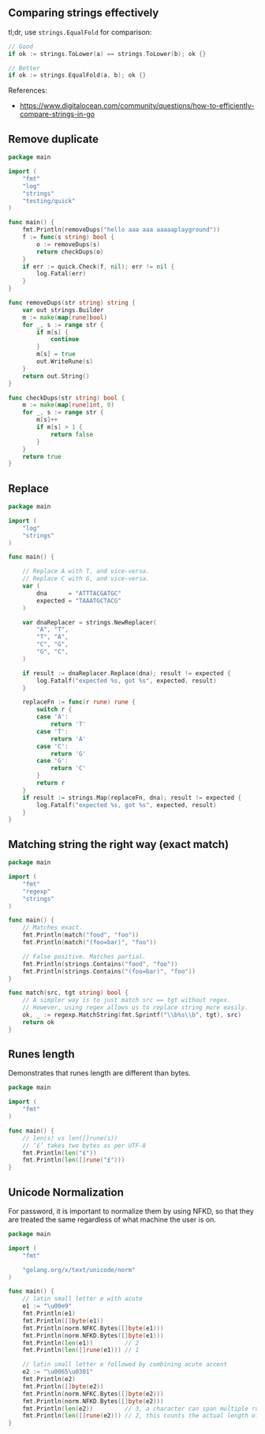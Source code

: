 ## Comparing strings effectively

tl;dr, use `strings.EqualFold` for comparison:

```go
// Good
if ok := strings.ToLower(a) == strings.ToLower(b); ok {}

// Better
if ok := strings.EqualFold(a, b); ok {}
```

References:
- https://www.digitalocean.com/community/questions/how-to-efficiently-compare-strings-in-go

## Remove duplicate

```go
package main

import (
	"fmt"
	"log"
	"strings"
	"testing/quick"
)

func main() {
	fmt.Println(removeDups("hello aaa aaa aaaaaplayground"))
	f := func(s string) bool {
		o := removeDups(s)
		return checkDups(o)
	}
	if err := quick.Check(f, nil); err != nil {
		log.Fatal(err)
	}
}

func removeDups(str string) string {
	var out strings.Builder
	m := make(map[rune]bool)
	for _, s := range str {
		if m[s] {
			continue
		}
		m[s] = true
		out.WriteRune(s)
	}
	return out.String()
}

func checkDups(str string) bool {
	m := make(map[rune]int, 0)
	for _, s := range str {
		m[s]++
		if m[s] > 1 {
			return false
		}
	}
	return true
}
```


## Replace

```go
package main

import (
	"log"
	"strings"
)

func main() {

	// Replace A with T, and vice-versa.
	// Replace C with G, and vice-versa.
	var (
		dna      = "ATTTACGATGC"
		expected = "TAAATGCTACG"
	)

	var dnaReplacer = strings.NewReplacer(
		"A", "T",
		"T", "A",
		"C", "G",
		"G", "C",
	)

	if result := dnaReplacer.Replace(dna); result != expected {
		log.Fatalf("expected %s, got %s", expected, result)
	}

	replaceFn := func(r rune) rune {
		switch r {
		case 'A':
			return 'T'
		case 'T':
			return 'A'
		case 'C':
			return 'G'
		case 'G':
			return 'C'
		}
		return r
	}
	if result := strings.Map(replaceFn, dna); result != expected {
		log.Fatalf("expected %s, got %s", expected, result)
	}
}
```


## Matching string the right way (exact match)

```go
package main

import (
	"fmt"
	"regexp"
	"strings"
)

func main() {
	// Matches exact.
	fmt.Println(match("food", "foo"))
	fmt.Println(match("(foo=bar)", "foo"))

	// False positive. Matches partial.
	fmt.Println(strings.Contains("food", "foo"))
	fmt.Println(strings.Contains("(foo=bar)", "foo"))
}

func match(src, tgt string) bool {
	// A simpler way is to just match src == tgt without regex.
	// However, using regex allows us to replace string more easily.
	ok, _ := regexp.MatchString(fmt.Sprintf("\\b%s\\b", tgt), src)
	return ok
}
```

## Runes length
Demonstrates that runes length are different than bytes.
```go
package main

import (
	"fmt"
)

func main() {
	// len(s) vs len([]rune(s))
	// ‘£’ takes two bytes as per UTF-8
	fmt.Println(len("£"))
	fmt.Println(len([]rune("£")))
}
```

## Unicode Normalization

For password, it is important to normalize them by using NFKD, so that they are treated the same regardless of what machine the user is on.
```go
package main

import (
	"fmt"

	"golang.org/x/text/unicode/norm"
)

func main() {
	// latin small letter e with acute
	e1 := "\u00e9"
	fmt.Println(e1)
	fmt.Println([]byte(e1))
	fmt.Println(norm.NFKC.Bytes([]byte(e1)))
	fmt.Println(norm.NFKD.Bytes([]byte(e1)))
	fmt.Println(len(e1))         // 2
	fmt.Println(len([]rune(e1))) // 1

	// latin small letter e followed by combining acute accent
	e2 := "\u0065\u0301"
	fmt.Println(e2)
	fmt.Println([]byte(e2))
	fmt.Println(norm.NFKC.Bytes([]byte(e2)))
	fmt.Println(norm.NFKD.Bytes([]byte(e2)))
	fmt.Println(len(e2))         // 3, a character can span multiple runes, len() return the number of bytes in a string
	fmt.Println(len([]rune(e2))) // 2, this counts the actual length of the character
}
```
